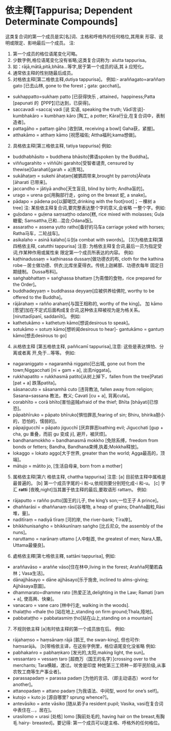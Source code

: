 # 依主釋[Tappurisa; Dependent Determinate Compounds]
这类复合词的第一个成员是实[名]词、主格和呼格外的任何格位,其用来 形容、说明或限定、影响最后一个成员。
注:
1. 第一个成员的格位语尾变化可略。
2. 少数字例,格位语尾变化没有省略;这类复合词称为: alutta tappurisa。
3. 如：rājā,mātā,pitā,bhāta...等字,居于第一个成员的话,其 ā 应短化。
4. 通常依主释的性别随最后成员。 
 1. 对格依主释[第二格依主释,dutiya tappurisa]。
例如:- araññagato=araññaṃ gato [已去山林, gone to the forest；gata: gacchati]。
- sukhappatto=sukhaṃ patto [已获得快乐 , attained，happiness;Patta [papunati 的【PPP】]已达到，已获得]。
- saccavadi =saccaj vadi [说 实语, speaking the truth; Vādī言谈]- kumbhakāro = kumbhaṃ kāro [陶工, a potter; Kāra行业,在复合词中，表制造者]。
- pattagāho = pattaṃ gāho [收到钵, receiving a bowl] Gaha获，紧握]。
- atthakāmo = atthaṃ kāmo [祝愿福佑; Attha福利;kama想做]。
2. 具格依主释[第三格依主释, tatiya tappurisa] 
例如:
- buddhabhāsito = buddhena bhāsito[佛语spoken by the Buddha]。
- viññugarahito = viññūhi garahito[受智者谴责, censured by thewise]Garahati[garah + a]责骂]。
- sukāhaṭaṃ = sukehi āhaṭaṃ[被鹦鹉带来,brought by parrots]Āhaṭa [āharati 已带来]。
- jaccandho = jātiyā andho[天生盲目, blind by birth; Andha盲的]。
- urago = urena go[用胸部行走，going on the breast 蛇, a snake]。
- pādapo = pādena po[以脚喝饮,drinking with the foot[root]；－棵树 a tree]
注: 某些依主释复合词,要完整表达整个字的意义,会省略 一整个字。例如:
- guḷodano = guḷena saṃsaṭṭho odano[糕, rice mixed with molasses; Guḷa糖蜜; Samsattha,已和…混合;Odana饭]。 
- assaratho = assena yutto ratho[备好的马车a carriage yoked with horses; Ratha马车，二轮战车]。
- asikalaho = asinā kalaho[斗剑a combat with swords]。
[3]为格依主释[第四格依主释, catutthi tappurisa] 
注意: 为格依主释复合词,最后一员为指定受词,作某种作用或属性来 限定第一个成员所表达的内容。
例如:
- kaṭhinadussaṃ = kaṭhinassa dussaṃ[做功德衣的布, cloth for the kathina robe－居士做功德、供衣;比库坐夏得衣。传统上迦絺那、功德衣每年 固定日期缝制。 Dussa布料]。
- saṅghabhattaṃ = saṅghassa bhattaṃ [为斋僧的食物，rice prepared for the Order]。
- buddhadeyyaṃ = buddhassa deyyaṃ[应被供养给佛陀, worthy to be offered to the Buddha]。
- rājārahaṃ = rañño arahaṃ[与国王相称的, worthy of the king]。
加 kāmo [愿望]加在不定式后面构成复合词,这种依主释被视为是为格关系。[niruttadīpanī, saddanīti]。
例如:
- kathetukāmo = kathetuṃ kāmo[想说desirous to speak]。
- sotukāmo = sotuṃ kāmo[想听闻desirous to hear]- gantukāmo = gantuṃ kāmo[想去desirous to go]
4. 从格依主释 [第五格依主释, paññcamī tappurisa],注意: 这些是表达惧怕、分离或者离 开,免于...等等。
例如:
- nagaraniggato = nagaramhā niggato[已出城, gone out from the town;Niggacchati [ni + gam + a], 出去niggata]。
- rukkhapatito = rukkhasmā patito[从树上掉下，fallen from the tree]Patati [pat + a] 跌落patita]。
- sāsanacuto = sāsanamhā cuto [违背教法, fallen away from religion; Sasana=sassana 教法，教义; Cavati [cu + a], 背离cuta]。
- corabhīto = corā bhīto[害怕盗贼afraid of the thief; Bhīta [bhāyati]已惊恐]。
- pāpabhīruko = pāpato bhīruko[惧怕罪恶,fearing of sin; Bhiru, bhirika胆小的，恐怕的，懦弱的]。
- pāpajigucchī = pāpato jigucchī [厌弃罪恶loathing evil; Jigucchati [gup + cha, gu 重叠，而前 gu 变成 ji], 避开，被厌烦]。
- bandhanamokkho = bandhanasmā mokkho [免除系缚，freedom from bonds or fetters; Bandha, Bandhana束缚,执着;Mokkha释放]。
- lokaggo = lokato aggo[大于世界, greater than the world; Agga最高的，顶端]。
- mātujo = mātito jo, [生活自母亲, born from a mother]
5. 属格依主释[第六 格依主释, chattha tappurisa] 注意:
 [a] 目前依主释中属格是最普遍的。
 [b] 第一个成员字尾的-i 和-u,依规则要分别短化成-i 和-u。 
 [c] 字汇 **ratti** [夜晚,night]当其置于依主释的最后,要取语形 rattaṃ。
 例如:
- rājaputto = rañño putto[国王的儿子, the king’s son;一位王子 A prince]。
- dhaññarāsi = dhaññanaṃ rāsi[谷堆物, a heap of grains; Dhañña穀粒,Rāsi堆，量]。
- naditīraṃ = nadiyā tīraṃ [河的岸, the river-bank; Tīra岸]。
- bhikkhunisaṅgho = bhikkunīnaṃ saṅgho [比丘尼众, the assembly of the nuns]。
- naruttamo = narānaṃ uttamo [人中魁首, the greatest of men; Nara人類。Uttama最優良]。
6. 處格依主釋[第七格依主釋, sattāni tappurisa],
例如:
- araññavāso = araññe vāso[住在林中,living in the forest; Arañña阿蘭若森林；Vasa生活]。
- dānajjhāsayo = dāne ajjhāsayo[乐于施舍, inclined to alms-giving; Ajjhāsaya意圖]。
- dhammarato=dhamme rato [热爱正法,delighting in the Law; Ramati [ram + a], 使高興、快樂]。
- vanacaro = vane caro [林中行走, walking in the woods].
- thalaṭṭho =thale ṭho [站在地上,standing on firm ground;Thala,陸地]。
- pabbataṭṭho = pabbatasmiṃ ṭho[站在山上,standing on a mountain]
7. 不规则依主释
[a]有时依主释的第一个成员放在后。
例如: 
- rājahaṃso = haṃsānaṃ rājā [鹅王, the swan-king], 但也可作: haṃsarājā。
[b]带格依主译，在这些字例里，格位语尾变化没省略
例如:
- pabhakaṅro = pabhaṃkaro [发光的,太阳,making light, the sun]。
- vessantaro = vessaṃ taro [超商万（国王的名字）]crossing over to the merchants; Tara横越，渡过。吠舍是印度 种姓第三工师种－即平民阶级,从事农牧工商等生产事业者]。
- parassapadaṃ = parassa padaṃ [为他的言词、（即主动语态）word for another]。
- attanopadaṃ = attano padaṃ [为我语法、中间型, word for one’s self]。
- kutojo = kuto jo [源自哪里? sprung whence?]。
- antevāsiko = ante vāsiko [随从弟子a resident pupil; Vasika, vasi在复合词中表住在…，居在]。
- urasilomo = urasi [处格] lomo [胸前处毛的, having hair on the breast,有胸毛
hairy- breasted]。要记得: 第一个成员可以是主格、呼格外的任何格位。